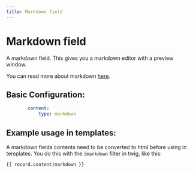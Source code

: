 ```yaml
---
title: Markdown field
---
```

Markdown field
==============

A markdown field. This gives you a markdown editor with a preview window.

You can read more about markdown [here](http://daringfireball.net/projects/markdown/).

## Basic Configuration:

```yaml
        content:
            type: markdown
```

## Example usage in templates:

A markdown fields contents need to be converted to html before using in
templates. You do this with the `|markdown` filter in twig, like this:

```twig
{{ record.content|markdown }}
```

